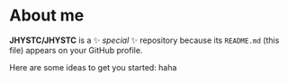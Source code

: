 # About me


**JHYSTC/JHYSTC** is a ✨ _special_ ✨ repository because its `README.md` (this file) appears on your GitHub profile.

Here are some ideas to get you started:
haha

